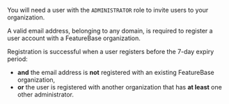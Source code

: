 You will need a user with the `ADMINISTRATOR` role to invite users to your organization.

A valid email address, belonging to any domain, is required to register a user account with a FeatureBase organization.

Registration is successful when a user registers before the 7-day expiry period:
* **and** the email address is **not** registered with an existing FeatureBase organization,
* **or** the user is registered with another organization that has **at least** one other administrator.
